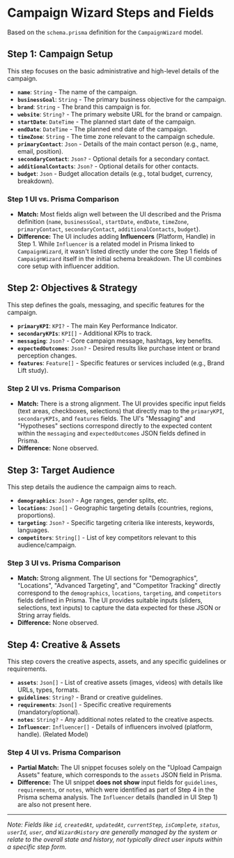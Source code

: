 # Campaign Wizard Steps and Fields

Based on the `schema.prisma` definition for the `CampaignWizard` model.

## Step 1: Campaign Setup

This step focuses on the basic administrative and high-level details of the campaign.

*   **`name`**: `String` - The name of the campaign.
*   **`businessGoal`**: `String` - The primary business objective for the campaign.
*   **`brand`**: `String` - The brand this campaign is for.
*   **`website`**: `String?` - The primary website URL for the brand or campaign.
*   **`startDate`**: `DateTime` - The planned start date of the campaign.
*   **`endDate`**: `DateTime` - The planned end date of the campaign.
*   **`timeZone`**: `String` - The time zone relevant to the campaign schedule.
*   **`primaryContact`**: `Json` - Details of the main contact person (e.g., name, email, position).
*   **`secondaryContact`**: `Json?` - Optional details for a secondary contact.
*   **`additionalContacts`**: `Json?` - Optional details for other contacts.
*   **`budget`**: `Json` - Budget allocation details (e.g., total budget, currency, breakdown).

### Step 1 UI vs. Prisma Comparison

*   **Match:** Most fields align well between the UI described and the Prisma definition (`name`, `businessGoal`, `startDate`, `endDate`, `timeZone`, `primaryContact`, `secondaryContact`, `additionalContacts`, `budget`).
*   **Difference:** The UI includes adding **Influencers** (Platform, Handle) in Step 1. While `Influencer` is a related model in Prisma linked to `CampaignWizard`, it wasn't listed directly under the core Step 1 fields of `CampaignWizard` itself in the initial schema breakdown. The UI combines core setup with influencer addition.

## Step 2: Objectives & Strategy

This step defines the goals, messaging, and specific features for the campaign.

*   **`primaryKPI`**: `KPI?` - The main Key Performance Indicator.
*   **`secondaryKPIs`**: `KPI[]` - Additional KPIs to track.
*   **`messaging`**: `Json?` - Core campaign message, hashtags, key benefits.
*   **`expectedOutcomes`**: `Json?` - Desired results like purchase intent or brand perception changes.
*   **`features`**: `Feature[]` - Specific features or services included (e.g., Brand Lift study).

### Step 2 UI vs. Prisma Comparison

*   **Match:** There is a strong alignment. The UI provides specific input fields (text areas, checkboxes, selections) that directly map to the `primaryKPI`, `secondaryKPIs`, and `features` fields. The UI's "Messaging" and "Hypotheses" sections correspond directly to the expected content within the `messaging` and `expectedOutcomes` JSON fields defined in Prisma.
*   **Difference:** None observed.

## Step 3: Target Audience

This step details the audience the campaign aims to reach.

*   **`demographics`**: `Json?` - Age ranges, gender splits, etc.
*   **`locations`**: `Json[]` - Geographic targeting details (countries, regions, proportions).
*   **`targeting`**: `Json?` - Specific targeting criteria like interests, keywords, languages.
*   **`competitors`**: `String[]` - List of key competitors relevant to this audience/campaign.

### Step 3 UI vs. Prisma Comparison

*   **Match:** Strong alignment. The UI sections for "Demographics", "Locations", "Advanced Targeting", and "Competitor Tracking" directly correspond to the `demographics`, `locations`, `targeting`, and `competitors` fields defined in Prisma. The UI provides suitable inputs (sliders, selections, text inputs) to capture the data expected for these JSON or String array fields.
*   **Difference:** None observed.

## Step 4: Creative & Assets

This step covers the creative aspects, assets, and any specific guidelines or requirements.

*   **`assets`**: `Json[]` - List of creative assets (images, videos) with details like URLs, types, formats.
*   **`guidelines`**: `String?` - Brand or creative guidelines.
*   **`requirements`**: `Json[]` - Specific creative requirements (mandatory/optional).
*   **`notes`**: `String?` - Any additional notes related to the creative aspects.
*   **`Influencer`**: `Influencer[]` - Details of influencers involved (platform, handle). (Related Model)

### Step 4 UI vs. Prisma Comparison

*   **Partial Match:** The UI snippet focuses solely on the "Upload Campaign Assets" feature, which corresponds to the `assets` JSON field in Prisma.
*   **Difference:** The UI snippet **does not show** input fields for `guidelines`, `requirements`, or `notes`, which were identified as part of Step 4 in the Prisma schema analysis. The `Influencer` details (handled in UI Step 1) are also not present here.

---

*Note: Fields like `id`, `createdAt`, `updatedAt`, `currentStep`, `isComplete`, `status`, `userId`, `user`, and `WizardHistory` are generally managed by the system or relate to the overall state and history, not typically direct user inputs within a specific step form.*
